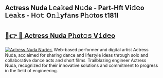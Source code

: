 ## Actress Nuda L𝚎a𝚔ed N𝚞𝚍e - Part-Hft Vi𝚍𝚎o L𝚎a𝚔s - H𝚘𝚝 O𝚗𝚕yf𝚊ns P𝚑𝚘tos t181l

# <h2><a href="http://kf8d3v.oniu.top/?m=Actress+Nuda">🔗👉 🔴 Actress Nuda P𝚑ot𝚘𝚜 V𝚒d𝚎o</a></h2>

[![Actress Nuda Nu𝚍e𝚜](https://i.imgur.com/0qMVB7G.gif)](http://kf8d3v.oniu.top/?m=Actress+Nuda)
Web-based performer and digital artist Actress Nuda, acclaimed for sharing dance and lifestyle ideas through solo and collaborative dance acts and short films. Trailblazing engineer Actress Nuda, recognized for their innovative solutions and commitment to progress in the field of engineering.  

